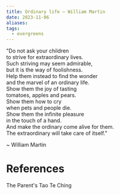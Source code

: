```yaml
---
title: Ordinary life — William Martin
date: 2023-11-06
aliases: 
tags:
  - evergreens
---
```

"Do not ask your children  
to strive for extraordinary lives.   
Such striving may seem admirable,   
but it is the way of foolishness.   
Help them instead to find the wonder  
and the marvel of an ordinary life.   
Show them the joy of tasting   
tomatoes, apples and pears.   
Show them how to cry  
when pets and people die.   
Show them the infinite pleasure   
in the touch of a hand.  
And make the ordinary come alive for them.   
The extraordinary will take care of itself."

~ William Martin

# References

The Parent's Tao Te Ching